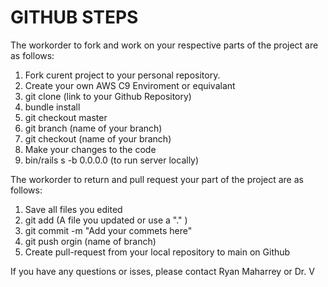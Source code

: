 # GITHUB STEPS

The workorder to fork and work on your respective parts of the project are as follows:

1. Fork curent project to your personal repository.
2. Create your own AWS C9 Enviroment or equivalant
3. git clone (link to your Github Repository)
4. bundle install
5. git checkout master
6. git branch (name of your branch)
7. git checkout (name of your branch)
8. Make your changes to the code
9. bin/rails s -b 0.0.0.0 (to run server locally)

The workorder to return and pull request your part of the project are as follows:

1. Save all files you edited
2. git add (A file you updated or use a "." )
2. git commit -m "Add your commets here"
3. git push orgin (name of branch)
4. Create pull-request from your local repository to main on Github

If you have any questions or isses, please contact Ryan Maharrey or Dr. V